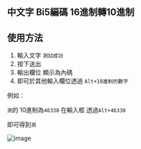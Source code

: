 ## 中文字 Bi5編碼 16進制轉10進制

使用方法
---
1. 輸入文字
```測試成功```
2. 按下送出
3. 輸出欄位 顯示為內碼 
4. 即可於其他輸入欄位透過
```Alt+10進制的數字```


例如：

```測```的 10進制為```46330``` 
在輸入框 透過```Alt+46330```

即可得到```測```

![image](https://raw.githubusercontent.com/WeiFangChou/TextBig5To10Hex/master/big5.png)

